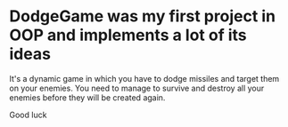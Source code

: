 # DodgeGame was my first project in OOP and implements a lot of its ideas
It's a dynamic game in which you have to dodge missiles and target them on your enemies. You need to manage to survive and destroy all your enemies before they
will be created again. 

Good luck
